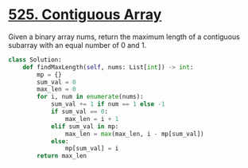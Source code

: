 # [525. Contiguous Array](https://leetcode.com/problems/contiguous-array/description/)

Given a binary array nums, return the maximum length of a contiguous subarray with an equal number of 0 and 1.

```py
class Solution:
    def findMaxLength(self, nums: List[int]) -> int:
        mp = {}
        sum_val = 0
        max_len = 0
        for i, num in enumerate(nums):
            sum_val += 1 if num == 1 else -1
            if sum_val == 0:
                max_len = i + 1
            elif sum_val in mp:
                max_len = max(max_len, i - mp[sum_val])
            else:
                mp[sum_val] = i
        return max_len
```
